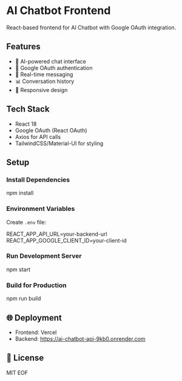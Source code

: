 # AI Chatbot Frontend

React-based frontend for AI Chatbot with Google OAuth integration.

## Features
- 🤖 AI-powered chat interface
- 🔐 Google OAuth authentication
- 💬 Real-time messaging
- 📊 Conversation history
- 📱 Responsive design

## Tech Stack
- React 18
- Google OAuth (React OAuth)
- Axios for API calls
- TailwindCSS/Material-UI for styling

## Setup

### Install Dependencies

npm install

### Environment Variables
Create `.env` file:

REACT_APP_API_URL=your-backend-url
REACT_APP_GOOGLE_CLIENT_ID=your-client-id


### Run Development Server

 npm start

 ### Build for Production
 npm run build


## 🌐 Deployment
- Frontend: Vercel
- Backend: https://ai-chatbot-api-9kb0.onrender.com

## 📝 License
MIT
EOF
